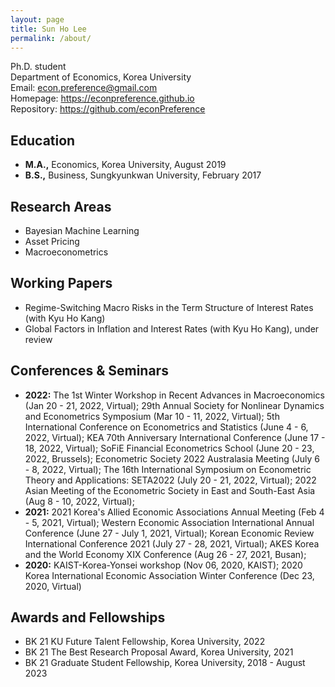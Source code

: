```yaml
---
layout: page
title: Sun Ho Lee
permalink: /about/
---
```


Ph.D. student<br>
Department of Economics, Korea University <br>
Email: econ.preference@gmail.com <br>
Homepage: <https://econpreference.github.io> <br>
Repository: <https://github.com/econPreference> <br>

## Education

- **M.A.,** Economics, Korea University, August 2019
- **B.S.,** Business, Sungkyunkwan University, February 2017

## Research Areas

- Bayesian Machine Learning
- Asset Pricing
- Macroeconometrics

## Working Papers

- Regime-Switching Macro Risks in the Term Structure of Interest Rates (with Kyu Ho Kang)
- Global Factors in Inflation and Interest Rates (with Kyu Ho Kang), under review

## Conferences & Seminars

- **2022:** The 1st Winter Workshop in Recent Advances in Macroeconomics (Jan 20 - 21, 2022, Virtual); 29th Annual Society for Nonlinear Dynamics and Econometrics Symposium (Mar 10 - 11, 2022, Virtual); 5th International Conference on Econometrics and
  Statistics (June 4 - 6, 2022, Virtual); KEA 70th Anniversary International Conference (June 17 - 18, 2022, Virtual); SoFiE Financial Econometrics School (June 20 - 23, 2022, Brussels); Econometric Society 2022 Australasia Meeting (July 6 - 8, 2022, Virtual); The 16th International Symposium on Econometric Theory and Applications: SETA2022 (July 20 - 21, 2022, Virtual); 2022 Asian Meeting of the Econometric Society in East and South-East Asia (Aug 8 - 10, 2022, Virtual);
- **2021:** 2021 Korea's Allied Economic Associations Annual Meeting (Feb 4 - 5, 2021, Virtual); Western Economic Association International Annual Conference (June 27 - July 1, 2021, Virtual); Korean Economic Review International Conference 2021 (July 27 - 28, 2021, Virtual); AKES Korea and the World Economy XIX Conference (Aug 26 - 27, 2021, Busan);
- **2020:** KAIST-Korea-Yonsei workshop (Nov 06, 2020, KAIST); 2020 Korea International Economic Association Winter Conference (Dec 23, 2020, Virtual)

## Awards and Fellowships

- BK 21 KU Future Talent Fellowship, Korea University, 2022
- BK 21 The Best Research Proposal Award, Korea University, 2021
- BK 21 Graduate Student Fellowship, Korea University, 2018 - August 2023
